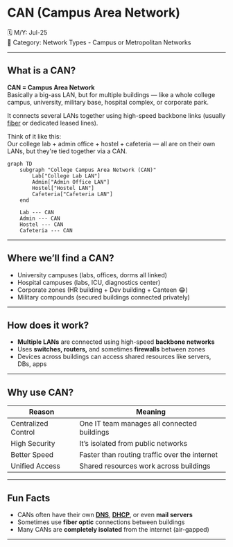 # CAN (Campus Area Network)

🗓️ M/Y: Jul-25  
📂 Category: Network Types - Campus or Metropolitan Networks

---

## What is a CAN?

**CAN = Campus Area Network**  
Basically a big-ass LAN, but for multiple buildings — like a whole college campus, university, military base, hospital complex, or corporate park.

It connects several LANs together using high-speed backbone links (usually [fiber](https://github.com/bwbearr/Field-Notes/blob/71860845b09203ea975e3d2f1b58e45a82a1ed44/Networking/4.%20Transmission%20Media/4.1%20-%20Wired/4.1.2%20-%20Fiber%20Optics.md) or dedicated leased lines).

Think of it like this:  
Our college lab + admin office + hostel + cafeteria — all are on their own LANs, but they're tied together via a CAN.

```mermaid
graph TD
    subgraph "College Campus Area Network (CAN)"
        Lab["College Lab LAN"]
        Admin["Admin Office LAN"]
        Hostel["Hostel LAN"]
        Cafeteria["Cafeteria LAN"]
    end

    Lab --- CAN
    Admin --- CAN
    Hostel --- CAN
    Cafeteria --- CAN
```

---

## Where we’ll find a CAN?

- University campuses (labs, offices, dorms all linked)
- Hospital campuses (labs, ICU, diagnostics center)
- Corporate zones (HR building + Dev building + Canteen 😂)
- Military compounds (secured buildings connected privately)

---

## How does it work?

- **Multiple LANs** are connected using high-speed **backbone networks**
- Uses **switches, routers,** and sometimes **firewalls** between zones
- Devices across buildings can access shared resources like servers, DBs, apps

---

## Why use CAN?

| Reason             | Meaning                                       |
|--------------------|-----------------------------------------------|
| Centralized Control| One IT team manages all connected buildings   |
| High Security      | It’s isolated from public networks            |
| Better Speed       | Faster than routing traffic over the internet|
| Unified Access     | Shared resources work across buildings        |

---

## Fun Facts

- CANs often have their own **[DNS](https://github.com/bwbearr/Field-Notes/blob/71860845b09203ea975e3d2f1b58e45a82a1ed44/Networking/7.%20Protocols/7.7%20-%20Application%20Layer%20Protocols/DNS.md)**, **[DHCP](https://github.com/bwbearr/Field-Notes/blob/71860845b09203ea975e3d2f1b58e45a82a1ed44/Networking/8.%20Other%20Network%20Services%20%26%20Practical%20Concepts/DHCP.md)**, or even **mail servers**
- Sometimes use **fiber optic** connections between buildings
- Many CANs are **completely isolated** from the internet (air-gapped)

---
